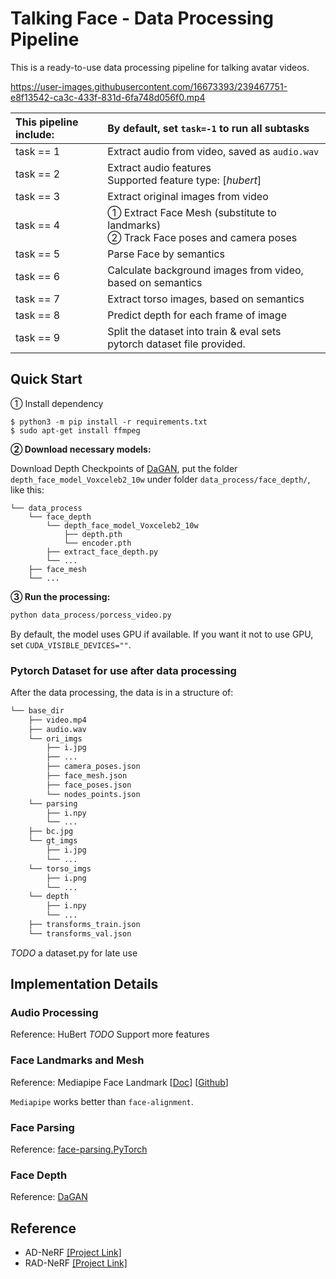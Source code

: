# Talking Face - Data Processing Pipeline 
This is a ready-to-use data processing pipeline for talking avatar videos.

https://user-images.githubusercontent.com/16673393/239467751-e8f13542-ca3c-433f-831d-6fa748d056f0.mp4


| This pipeline include: | By default, set `task=-1` to run all subtasks|
| :--- | :--- |
| task == 1 | Extract audio from video, saved as `audio.wav` |
| task == 2 | Extract audio features <br>Supported feature type: \[*hubert*\] |
| task == 3 | Extract original images from video |
| task == 4 | &#9312; Extract Face Mesh (substitute to landmarks) <br>&#9313; Track Face poses and camera poses |
| task == 5 | Parse Face by semantics |
| task == 6 | Calculate background images from video, based on semantics |
| task == 7 | Extract torso images, based on semantics |
| task == 8 | Predict depth for each frame of image |
| task == 9 | Split the dataset into train & eval sets <br>pytorch dataset file provided. |


## Quick Start
&#9312; Install dependency
```
$ python3 -m pip install -r requirements.txt
$ sudo apt-get install ffmpeg
```

**&#9313; Download necessary models:**

Download Depth Checkpoints of [DaGAN](https://github.com/harlanhong/CVPR2022-DaGAN#pre-trained-checkpoint), put the folder `depth_face_model_Voxceleb2_10w` under folder `data_process/face_depth/`, like this:
```
└── data_process
    └── face_depth
        └── depth_face_model_Voxceleb2_10w
            ├── depth.pth
            └── encoder.pth
        ├── extract_face_depth.py
        └── ...
    ├── face_mesh
    └── ...
```
**&#9314; Run the processing:**
```python
python data_process/porcess_video.py  
```
By default, the model uses GPU if available. If you want it not to use GPU, set `CUDA_VISIBLE_DEVICES=""`.

### Pytorch Dataset for use after data processing
After the data processing, the data is in a structure of:
```bash
└── base_dir
    ├── video.mp4
    ├── audio.wav
    └── ori_imgs
        ├── i.jpg
        ├── ...
        ├── camera_poses.json
        ├── face_mesh.json
        ├── face_poses.json
        └── nodes_points.json
    └── parsing
        ├── i.npy
        └── ...
    ├── bc.jpg
    └── gt_imgs
        ├── i.jpg
        └── ...
    └── torso_imgs
        ├── i.png
        └── ...
    └── depth
        ├── i.npy
        └── ...
    ├── transforms_train.json
    └── transforms_val.json


```
*TODO* a dataset.py for late use

## Implementation Details
### Audio Processing
Reference: HuBert
*TODO* Support more features

### Face Landmarks and Mesh
Reference: Mediapipe Face Landmark \[[Doc](https://developers.google.com/mediapipe/solutions/vision/face_landmarker)\] \[[Github](https://github.com/google/mediapipe/tree/master)\]

`Mediapipe` works better than `face-alignment`.

### Face Parsing
Reference: [face-parsing.PyTorch](https://github.com/zllrunning/face-parsing.PyTorch)
### Face Depth
Reference: [DaGAN](https://github.com/harlanhong/CVPR2022-DaGAN/tree/master)

## Reference
- AD-NeRF [\[Project Link\]](https://yudongguo.github.io/ADNeRF/)
- RAD-NeRF [\[Project Link\]](https://github.com/ashawkey/RAD-NeRF)